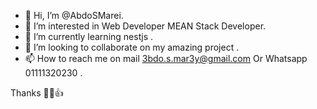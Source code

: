 - 👋 Hi, I’m @AbdoSMarei.
- 👀 I’m interested in Web Developer MEAN Stack Developer.
- 🌱 I’m currently learning nestjs .
- 💞️ I’m looking to collaborate on my amazing project .
- 📫 How to reach me on mail 3bdo.s.mar3y@gmail.com
Or Whatsapp 01111320230 .


Thanks 🙂😎👍
<!---
AbdoSMarei/AbdoSMarei is a ✨ special ✨ repository because its `README.md` (this file) appears on your GitHub profile.
You can click the Preview link to take a look at your changes.
--->
